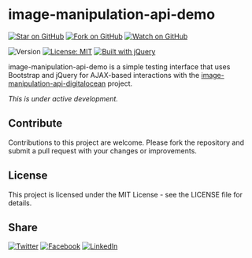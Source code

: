 # image-manipulation-api-demo

[![Star on GitHub](https://img.shields.io/github/stars/samestrin/image-manipulation-demo?style=social)](https://github.com/samestrin/image-manipulation-demo/stargazers) [![Fork on GitHub](https://img.shields.io/github/forks/samestrin/image-manipulation-demo?style=social)](https://github.com/samestrin/image-manipulation-demo/network/members) [![Watch on GitHub](https://img.shields.io/github/watchers/samestrin/image-manipulation-demo?style=social)](https://github.com/samestrin/image-manipulation-demo/watchers)

![Version ](https://img.shields.io/badge/Version--blue) [![License: MIT](https://img.shields.io/badge/License-MIT-yellow.svg)](https://opensource.org/licenses/MIT) [![Built with jQuery](https://img.shields.io/badge/Built%20with-jQuery-green)](https://jquery.com/)

image-manipulation-api-demo is a simple testing interface that uses Bootstrap and jQuery for AJAX-based interactions with the [image-manipulation-api-digitalocean](https://github.com/samestrin/image-manipulation-api-digitalocean) project.

_This is under active development._

## Contribute

Contributions to this project are welcome. Please fork the repository and submit a pull request with your changes or improvements.

## License

This project is licensed under the MIT License - see the LICENSE file for details.

## Share

[![Twitter](https://img.shields.io/badge/X-Tweet-blue)](https://twitter.com/intent/tweet?text=Check%20out%20this%20awesome%20project!&url=https://github.com/samestrin/image-manipulation-demo) [![Facebook](https://img.shields.io/badge/Facebook-Share-blue)](https://www.facebook.com/sharer/sharer.php?u=https://github.com/samestrin/image-manipulation-demo) [![LinkedIn](https://img.shields.io/badge/LinkedIn-Share-blue)](https://www.linkedin.com/sharing/share-offsite/?url=https://github.com/samestrin/image-manipulation-demo)
